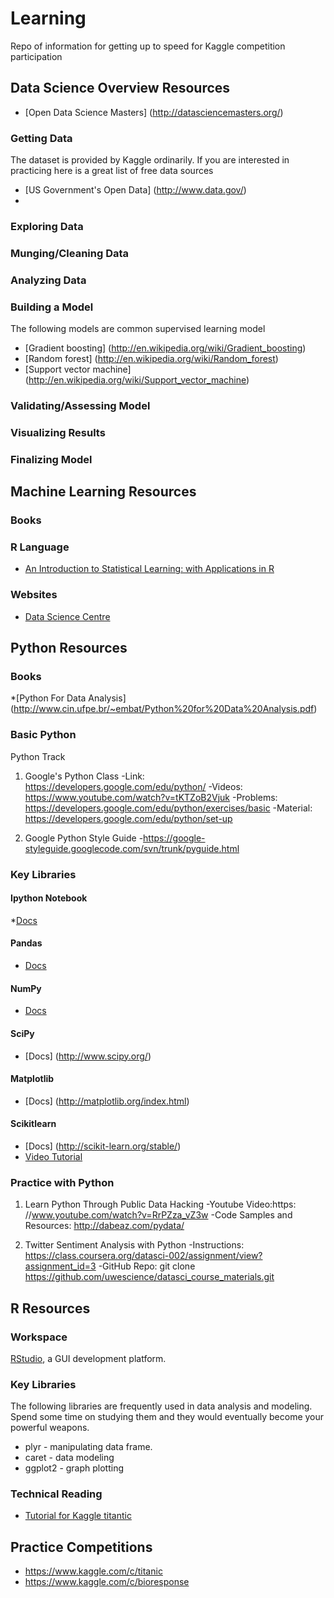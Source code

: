# Learning
Repo of information for getting up to speed for Kaggle competition participation

## Data Science Overview Resources
* [Open Data Science Masters] (http://datasciencemasters.org/)

### Getting Data
The dataset is provided by Kaggle ordinarily. If you are interested in practicing here is a great list of free data sources
* [US Government's Open Data] (http://www.data.gov/)
* 
### Exploring Data

### Munging/Cleaning Data

### Analyzing Data

### Building a Model
The following models are common supervised learning model
* [Gradient boosting] (http://en.wikipedia.org/wiki/Gradient_boosting)
* [Random forest] (http://en.wikipedia.org/wiki/Random_forest)
* [Support vector machine] (http://en.wikipedia.org/wiki/Support_vector_machine)

### Validating/Assessing Model

### Visualizing Results

### Finalizing Model

## Machine Learning Resources

### Books


### R Language
* [An Introduction to Statistical Learning: with Applications in R](http://www.amazon.com/Introduction-Statistical-Learning-Applications-Statistics/dp/1461471370)

### Websites
* [Data Science Centre](http://www.datasciencecentral.com/)

## Python Resources

### Books
*[Python For Data Analysis] (http://www.cin.ufpe.br/~embat/Python%20for%20Data%20Analysis.pdf)

### Basic Python
Python Track
  1) Google's Python Class
     -Link: https://developers.google.com/edu/python/
     -Videos: https://www.youtube.com/watch?v=tKTZoB2Vjuk
     -Problems: https://developers.google.com/edu/python/exercises/basic
     -Material: https://developers.google.com/edu/python/set-up

  2) Google Python Style Guide
     -https://google-styleguide.googlecode.com/svn/trunk/pyguide.html
     
### Key Libraries

#### Ipython Notebook
*[Docs](http://ipython.org/notebook.html)

#### Pandas
* [Docs](http://pandas.pydata.org/index.html)
 
#### NumPy
* [Docs](http://www.numpy.org/) 

#### SciPy
* [Docs] (http://www.scipy.org/)

#### Matplotlib
* [Docs] (http://matplotlib.org/index.html)

#### Scikitlearn
* [Docs] (http://scikit-learn.org/stable/)
* [Video Tutorial](https://www.youtube.com/watch?v=L7R4HUQ-eQ0)

### Practice with Python
1) Learn Python Through Public Data Hacking
    -Youtube Video:https: //www.youtube.com/watch?v=RrPZza_vZ3w
    -Code Samples and Resources: http://dabeaz.com/pydata/

 2) Twitter Sentiment Analysis with Python
    -Instructions: https://class.coursera.org/datasci-002/assignment/view?assignment_id=3
    -GitHub Repo: git clone https://github.com/uwescience/datasci_course_materials.git

## R Resources

### Workspace
[RStudio](www.rstudio.com/), a GUI development platform.

### Key Libraries
The following libraries are frequently used in data analysis and modeling. Spend some time on studying them and they would eventually become your powerful weapons.

* plyr - manipulating data frame.
* caret - data modeling
* ggplot2 - graph plotting
 
### Technical Reading
* [Tutorial for Kaggle titantic](https://github.com/wehrley/wehrley.github.io/blob/master/SOUPTONUTS.md)


## Practice Competitions

- https://www.kaggle.com/c/titanic
- https://www.kaggle.com/c/bioresponse
